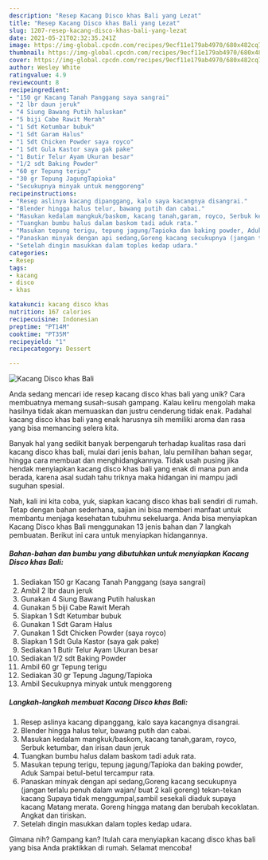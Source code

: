 ```yaml
---
description: "Resep Kacang Disco khas Bali yang Lezat"
title: "Resep Kacang Disco khas Bali yang Lezat"
slug: 1207-resep-kacang-disco-khas-bali-yang-lezat
date: 2021-05-21T02:32:35.241Z
image: https://img-global.cpcdn.com/recipes/9ecf11e179ab4970/680x482cq70/kacang-disco-khas-bali-foto-resep-utama.jpg
thumbnail: https://img-global.cpcdn.com/recipes/9ecf11e179ab4970/680x482cq70/kacang-disco-khas-bali-foto-resep-utama.jpg
cover: https://img-global.cpcdn.com/recipes/9ecf11e179ab4970/680x482cq70/kacang-disco-khas-bali-foto-resep-utama.jpg
author: Wesley White
ratingvalue: 4.9
reviewcount: 8
recipeingredient:
- "150 gr Kacang Tanah Panggang saya sangrai"
- "2 lbr daun jeruk"
- "4 Siung Bawang Putih haluskan"
- "5 biji Cabe Rawit Merah"
- "1 Sdt Ketumbar bubuk"
- "1 Sdt Garam Halus"
- "1 Sdt Chicken Powder saya royco"
- "1 Sdt Gula Kastor saya gak pake"
- "1 Butir Telur Ayam Ukuran besar"
- "1/2 sdt Baking Powder"
- "60 gr Tepung terigu"
- "30 gr Tepung JagungTapioka"
- "Secukupnya minyak untuk menggoreng"
recipeinstructions:
- "Resep aslinya kacang dipanggang, kalo saya kacangnya disangrai."
- "Blender hingga halus telur, bawang putih dan cabai."
- "Masukan kedalam mangkuk/baskom, kacang tanah,garam, royco, Serbuk ketumbar, dan irisan daun jeruk"
- "Tuangkan bumbu halus dalam baskom tadi aduk rata."
- "Masukan tepung terigu, tepung jagung/Tapioka dan baking powder, Aduk Sampai betul-betul tercampur rata."
- "Panaskan minyak dengan api sedang,Goreng kacang secukupnya (jangan terlalu penuh dalam wajan/ buat 2 kali goreng) tekan-tekan kacang Supaya tidak menggumpal,sambil sesekali diaduk supaya kacang Matang merata. Goreng hingga matang dan berubah kecoklatan. Angkat dan tiriskan."
- "Setelah dingin masukkan dalam toples kedap udara."
categories:
- Resep
tags:
- kacang
- disco
- khas

katakunci: kacang disco khas 
nutrition: 167 calories
recipecuisine: Indonesian
preptime: "PT14M"
cooktime: "PT35M"
recipeyield: "1"
recipecategory: Dessert

---
```



![Kacang Disco khas Bali](https://img-global.cpcdn.com/recipes/9ecf11e179ab4970/680x482cq70/kacang-disco-khas-bali-foto-resep-utama.jpg)

Anda sedang mencari ide resep kacang disco khas bali yang unik? Cara membuatnya memang susah-susah gampang. Kalau keliru mengolah maka hasilnya tidak akan memuaskan dan justru cenderung tidak enak. Padahal kacang disco khas bali yang enak harusnya sih memiliki aroma dan rasa yang bisa memancing selera kita.

Banyak hal yang sedikit banyak berpengaruh terhadap kualitas rasa dari kacang disco khas bali, mulai dari jenis bahan, lalu pemilihan bahan segar, hingga cara membuat dan menghidangkannya. Tidak usah pusing jika hendak menyiapkan kacang disco khas bali yang enak di mana pun anda berada, karena asal sudah tahu triknya maka hidangan ini mampu jadi suguhan spesial.




Nah, kali ini kita coba, yuk, siapkan kacang disco khas bali sendiri di rumah. Tetap dengan bahan sederhana, sajian ini bisa memberi manfaat untuk membantu menjaga kesehatan tubuhmu sekeluarga. Anda bisa menyiapkan Kacang Disco khas Bali menggunakan 13 jenis bahan dan 7 langkah pembuatan. Berikut ini cara untuk menyiapkan hidangannya.

<!--inarticleads1-->

##### Bahan-bahan dan bumbu yang dibutuhkan untuk menyiapkan Kacang Disco khas Bali:

1. Sediakan 150 gr Kacang Tanah Panggang (saya sangrai)
1. Ambil 2 lbr daun jeruk
1. Gunakan 4 Siung Bawang Putih haluskan
1. Gunakan 5 biji Cabe Rawit Merah
1. Siapkan 1 Sdt Ketumbar bubuk
1. Gunakan 1 Sdt Garam Halus
1. Gunakan 1 Sdt Chicken Powder (saya royco)
1. Siapkan 1 Sdt Gula Kastor (saya gak pake)
1. Sediakan 1 Butir Telur Ayam Ukuran besar
1. Sediakan 1/2 sdt Baking Powder
1. Ambil 60 gr Tepung terigu
1. Sediakan 30 gr Tepung Jagung/Tapioka
1. Ambil Secukupnya minyak untuk menggoreng




<!--inarticleads2-->

##### Langkah-langkah membuat Kacang Disco khas Bali:

1. Resep aslinya kacang dipanggang, kalo saya kacangnya disangrai.
1. Blender hingga halus telur, bawang putih dan cabai.
1. Masukan kedalam mangkuk/baskom, kacang tanah,garam, royco, Serbuk ketumbar, dan irisan daun jeruk
1. Tuangkan bumbu halus dalam baskom tadi aduk rata.
1. Masukan tepung terigu, tepung jagung/Tapioka dan baking powder, Aduk Sampai betul-betul tercampur rata.
1. Panaskan minyak dengan api sedang,Goreng kacang secukupnya (jangan terlalu penuh dalam wajan/ buat 2 kali goreng) tekan-tekan kacang Supaya tidak menggumpal,sambil sesekali diaduk supaya kacang Matang merata. Goreng hingga matang dan berubah kecoklatan. Angkat dan tiriskan.
1. Setelah dingin masukkan dalam toples kedap udara.




Gimana nih? Gampang kan? Itulah cara menyiapkan kacang disco khas bali yang bisa Anda praktikkan di rumah. Selamat mencoba!
